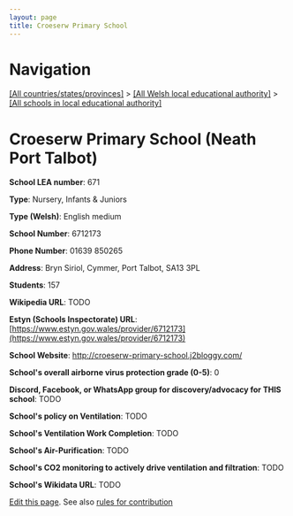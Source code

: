 ```yaml
---
layout: page
title: Croeserw Primary School
---
```

# Navigation

[[All countries/states/provinces]](../../..) > [[All Welsh local educational authority]](../..) > [[All schools in local educational authority]](..)

# Croeserw Primary School (Neath Port Talbot)

**School LEA number**: 671

**Type**: Nursery, Infants & Juniors

**Type (Welsh)**: English medium

**School Number**: 6712173

**Phone Number**: 01639 850265

**Address**: Bryn Siriol, Cymmer, Port Talbot, SA13 3PL

**Students**: 157

**Wikipedia URL**: TODO

**Estyn (Schools Inspectorate) URL**: [https://www.estyn.gov.wales/provider/6712173](https://www.estyn.gov.wales/provider/6712173)

**School Website**: http://croeserw-primary-school.j2bloggy.com/

**School's overall airborne virus protection grade (0-5)**: 0

**Discord, Facebook, or WhatsApp group for discovery/advocacy for THIS school**: TODO

**School's policy on Ventilation**: TODO

**School's Ventilation Work Completion**: TODO

**School's Air-Purification**: TODO

**School's CO2 monitoring to actively drive ventilation and filtration**: TODO

**School's Wikidata URL**: TODO




[Edit this page](https://github.com/ventilate-schools/Wales/edit/prif/./Neath_Port_Talbot/Croeserw_Primary_School.md). See also [rules for contribution](../../../contribution-rules/)